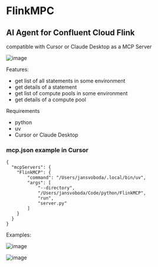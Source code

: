 # FlinkMPC

## AI Agent for Confluent Cloud Flink 

compatible with Cursor or Claude Desktop as a MCP Server

![image](https://github.com/user-attachments/assets/d18dabde-aee8-484b-84b7-420c552cd0ee)

Features:
- get list of all statements in some environment
- get details of a statement
- get list of compute pools in some environment
- get details of a compute pool

Requirements
- python
- uv
- Cursor or Claude Desktop

### mcp.json example in Cursor

```
{
  "mcpServers": {
    "FlinkMCP": {
        "command": "/Users/jansvoboda/.local/bin/uv",
        "args": [
            "--directory",
            "/Users/jansvoboda/Code/python/FlinkMCP",
            "run",
            "server.py"
        ]
    }
  }
}
```

Examples:

![image](https://github.com/user-attachments/assets/90f8f92b-35f6-4b5f-a815-94f0877c45fb)

![image](https://github.com/user-attachments/assets/478fa786-7079-41fb-b4f1-b94b099c8a62)

